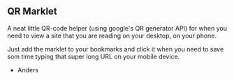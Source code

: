 ## QR Marklet
A neat little QR-code helper (using google's QR generator API) for when you need to view a site that you are reading on your desktop, on your phone. 

Just add the marklet to your bookmarks and click it when you need to save som time typing that super long URL on your mobile device.

- Anders